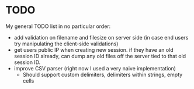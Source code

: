 # TODO
My general TODO list in no particular order:
* add validation on filename and filesize on server side (in case end users try manipulating the client-side validations)
* get users public IP when creating new session. if they have an old session ID already, can dump any old files off the server tied to that old session ID.
* improve CSV parser (right now I used a very naive implementation)
  * Should support custom delimiters, delimiters within strings, empty cells
